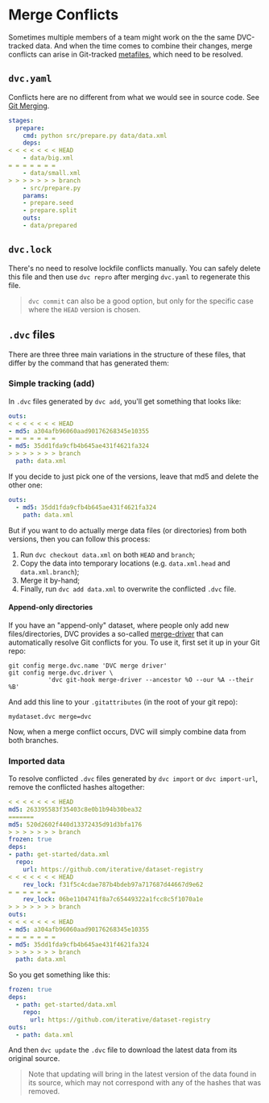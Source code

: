 # Merge Conflicts

Sometimes multiple members of a team might work on the the same DVC-tracked
data. And when the time comes to combine their changes, merge conflicts can
arise in Git-tracked [metafiles](/doc/user-guide/dvc-files-and-directories),
which need to be resolved.

## `dvc.yaml`

Conflicts here are no different from what we would see in source code. See
[Git Merging](https://git-scm.com/book/en/v2/Git-Branching-Basic-Branching-and-Merging).

```yaml
stages:
  prepare:
    cmd: python src/prepare.py data/data.xml
    deps:
< < < < < < < HEAD
    - data/big.xml
= = = = = = =
    - data/small.xml
> > > > > > > branch
    - src/prepare.py
    params:
    - prepare.seed
    - prepare.split
    outs:
    - data/prepared
```

## `dvc.lock`

There's no need to resolve lockfile conflicts manually. You can safely delete
this file and then use `dvc repro` after merging `dvc.yaml` to regenerate this
file.

> `dvc commit` can also be a good option, but only for the specific case where
> the `HEAD` version is chosen.

## `.dvc` files

There are three three main variations in the structure of these files, that
differ by the command that has generated them:

### Simple tracking (add)

In `.dvc` files generated by `dvc add`, you'll get something that looks like:

```yaml
outs:
< < < < < < < HEAD
- md5: a304afb96060aad90176268345e10355
= = = = = = =
- md5: 35dd1fda9cfb4b645ae431f4621fa324
> > > > > > > branch
  path: data.xml
```

If you decide to just pick one of the versions, leave that md5 and delete the
other one:

```yaml
outs:
  - md5: 35dd1fda9cfb4b645ae431f4621fa324
    path: data.xml
```

But if you want to do actually merge data files (or directories) from both
versions, then you can follow this process:

1. Run `dvc checkout data.xml` on both `HEAD` and `branch`;
2. Copy the data into temporary locations (e.g. `data.xml.head` and
   `data.xml.branch`);
3. Merge it by-hand;
4. Finally, run `dvc add data.xml` to overwrite the conflicted `.dvc` file.

#### Append-only directories

If you have an "append-only" dataset, where people only add new
files/directories, DVC provides a so-called
[merge-driver](https://git-scm.com/docs/git-merge#Documentation/git-merge.txt-mergeltdrivergtname)
that can automatically resolve Git conflicts for you. To use it, first set it up
in your Git repo:

```dvc
git config merge.dvc.name 'DVC merge driver'
git config merge.dvc.driver \
           'dvc git-hook merge-driver --ancestor %O --our %A --their %B'
```

And add this line to your `.gitattributes` (in the root of your git repo):

```
mydataset.dvc merge=dvc
```

Now, when a merge conflict occurs, DVC will simply combine data from both
branches.

### Imported data

To resolve conflicted `.dvc` files generated by `dvc import` or
`dvc import-url`, remove the conflicted hashes altogether:

```yaml
< < < < < < < HEAD
md5: 263395583f35403c8e0b1b94b30bea32
=======
md5: 520d2602f440d13372435d91d3bfa176
> > > > > > > branch
frozen: true
deps:
- path: get-started/data.xml
  repo:
    url: https://github.com/iterative/dataset-registry
< < < < < < < HEAD
    rev_lock: f31f5c4cdae787b4bdeb97a717687d44667d9e62
= = = = = = =
    rev_lock: 06be1104741f8a7c65449322a1fcc8c5f1070a1e
> > > > > > > branch
outs:
< < < < < < < HEAD
- md5: a304afb96060aad90176268345e10355
= = = = = = =
- md5: 35dd1fda9cfb4b645ae431f4621fa324
> > > > > > > branch
  path: data.xml
```

So you get something like this:

```yaml
frozen: true
deps:
  - path: get-started/data.xml
    repo:
      url: https://github.com/iterative/dataset-registry
outs:
  - path: data.xml
```

And then `dvc update` the `.dvc` file to download the latest data from its
original source.

> Note that updating will bring in the latest version of the data found in its
> source, which may not correspond with any of the hashes that was removed.
